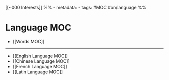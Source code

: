 [[~000 Interests]]
%% - metadata:
	- tags: #MOC #on/language %%
# Language MOC
- [[Words MOC]]

---
- [[English Language MOC]]
- [[Chinese Language MOC]]
- [[French Language MOC]]
- [[Latin Language MOC]]